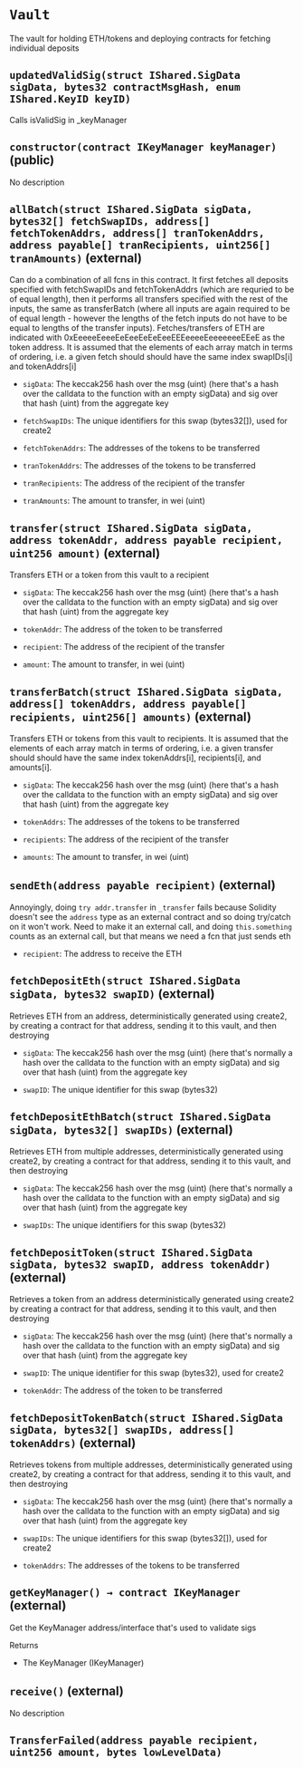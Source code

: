 # `Vault`

  The vault for holding ETH/tokens and deploying contracts
          for fetching individual deposits




## `updatedValidSig(struct IShared.SigData sigData, bytes32 contractMsgHash, enum IShared.KeyID keyID)`



   Calls isValidSig in _keyManager


## `constructor(contract IKeyManager keyManager)` (public)

No description


## `allBatch(struct IShared.SigData sigData, bytes32[] fetchSwapIDs, address[] fetchTokenAddrs, address[] tranTokenAddrs, address payable[] tranRecipients, uint256[] tranAmounts)` (external)

 Can do a combination of all fcns in this contract. It first fetches all
         deposits specified with fetchSwapIDs and fetchTokenAddrs (which are requried
         to be of equal length), then it performs all transfers specified with the rest
         of the inputs, the same as transferBatch (where all inputs are again required
         to be of equal length - however the lengths of the fetch inputs do not have to
         be equal to lengths of the transfer inputs). Fetches/transfers of ETH are indicated
         with 0xEeeeeEeeeEeEeeEeEeEeeEEEeeeeEeeeeeeeEEeE as the token address. It is assumed
         that the elements of each array match in terms of ordering, i.e. a given
         fetch should should have the same index swapIDs[i] and tokenAddrs[i]


- `sigData`:   The keccak256 hash over the msg (uint) (here that's
                 a hash over the calldata to the function with an empty sigData) and
                 sig over that hash (uint) from the aggregate key

- `fetchSwapIDs`:      The unique identifiers for this swap (bytes32[]), used for create2

- `fetchTokenAddrs`:   The addresses of the tokens to be transferred

- `tranTokenAddrs`:    The addresses of the tokens to be transferred

- `tranRecipients`:    The address of the recipient of the transfer

- `tranAmounts`:       The amount to transfer, in wei (uint)


## `transfer(struct IShared.SigData sigData, address tokenAddr, address payable recipient, uint256 amount)` (external)

 Transfers ETH or a token from this vault to a recipient


- `sigData`:   The keccak256 hash over the msg (uint) (here that's
                 a hash over the calldata to the function with an empty sigData) and
                 sig over that hash (uint) from the aggregate key

- `tokenAddr`: The address of the token to be transferred

- `recipient`: The address of the recipient of the transfer

- `amount`:    The amount to transfer, in wei (uint)


## `transferBatch(struct IShared.SigData sigData, address[] tokenAddrs, address payable[] recipients, uint256[] amounts)` (external)

 Transfers ETH or tokens from this vault to recipients. It is assumed
         that the elements of each array match in terms of ordering, i.e. a given
         transfer should should have the same index tokenAddrs[i], recipients[i],
         and amounts[i].


- `sigData`:   The keccak256 hash over the msg (uint) (here that's
                 a hash over the calldata to the function with an empty sigData) and
                 sig over that hash (uint) from the aggregate key

- `tokenAddrs`: The addresses of the tokens to be transferred

- `recipients`: The address of the recipient of the transfer

- `amounts`:    The amount to transfer, in wei (uint)


## `sendEth(address payable recipient)` (external)

 Annoyingly, doing `try addr.transfer` in `_transfer` fails because
         Solidity doesn't see the `address` type as an external contract
         and so doing try/catch on it won't work. Need to make it an external
         call, and doing `this.something` counts as an external call, but that
         means we need a fcn that just sends eth


- `recipient`: The address to receive the ETH


## `fetchDepositEth(struct IShared.SigData sigData, bytes32 swapID)` (external)

 Retrieves ETH from an address, deterministically generated using
         create2, by creating a contract for that address, sending it to this vault, and
         then destroying


- `sigData`:   The keccak256 hash over the msg (uint) (here that's normally
                 a hash over the calldata to the function with an empty sigData) and
                 sig over that hash (uint) from the aggregate key

- `swapID`:    The unique identifier for this swap (bytes32)


## `fetchDepositEthBatch(struct IShared.SigData sigData, bytes32[] swapIDs)` (external)

 Retrieves ETH from multiple addresses, deterministically generated using
         create2, by creating a contract for that address, sending it to this vault, and
         then destroying


- `sigData`:   The keccak256 hash over the msg (uint) (here that's normally
                 a hash over the calldata to the function with an empty sigData) and
                 sig over that hash (uint) from the aggregate key

- `swapIDs`:    The unique identifiers for this swap (bytes32)


## `fetchDepositToken(struct IShared.SigData sigData, bytes32 swapID, address tokenAddr)` (external)

 Retrieves a token from an address deterministically generated using
         create2 by creating a contract for that address, sending it to this vault, and
         then destroying


- `sigData`:   The keccak256 hash over the msg (uint) (here that's normally
                 a hash over the calldata to the function with an empty sigData) and
                 sig over that hash (uint) from the aggregate key

- `swapID`:    The unique identifier for this swap (bytes32), used for create2

- `tokenAddr`: The address of the token to be transferred


## `fetchDepositTokenBatch(struct IShared.SigData sigData, bytes32[] swapIDs, address[] tokenAddrs)` (external)

 Retrieves tokens from multiple addresses, deterministically generated using
         create2, by creating a contract for that address, sending it to this vault, and
         then destroying


- `sigData`:   The keccak256 hash over the msg (uint) (here that's normally
                 a hash over the calldata to the function with an empty sigData) and
                 sig over that hash (uint) from the aggregate key

- `swapIDs`:       The unique identifiers for this swap (bytes32[]), used for create2

- `tokenAddrs`:    The addresses of the tokens to be transferred


## `getKeyManager() → contract IKeyManager` (external)

 Get the KeyManager address/interface that's used to validate sigs


Returns

- The KeyManager (IKeyManager)

## `receive()` (external)

No description



## `TransferFailed(address payable recipient, uint256 amount, bytes lowLevelData)`






